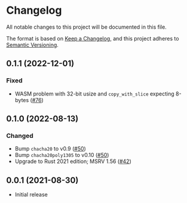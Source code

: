 # Changelog

All notable changes to this project will be documented in this file.

The format is based on [Keep a Changelog](https://keepachangelog.com/en/1.0.0/),
and this project adheres to [Semantic Versioning](https://semver.org/spec/v2.0.0.html).

## 0.1.1 (2022-12-01)
### Fixed
- WASM problem with 32-bit usize and `copy_with_slice` expecting 8-bytes ([#76])

[#76]: https://github.com/RustCrypto/nacl-compat/pull/76

## 0.1.0 (2022-08-13)
### Changed
- Bump `chacha20` to v0.9 ([#50])
- Bump `chacha20poly1305` to v0.10 ([#50])
- Upgrade to Rust 2021 edition; MSRV 1.56 ([#42])

[#42]: https://github.com/RustCrypto/nacl-compat/pull/42
[#50]: https://github.com/RustCrypto/nacl-compat/pull/50

## 0.0.1 (2021-08-30)
- Initial release
